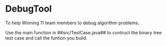 # DebugTool
To help Winning 11 team members to debug algorithm problems.


Use the main function in ##src/TestCase.java## to contruct the binary tree test case and call the funtion you build.

